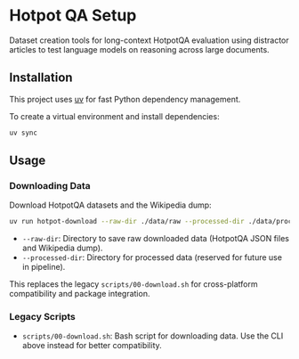 # Hotpot QA Setup

Dataset creation tools for long-context HotpotQA evaluation using distractor articles to test language models on reasoning across large documents.

## Installation

This project uses [uv](https://github.com/astral-sh/uv) for fast Python dependency management.

To create a virtual environment and install dependencies:

```bash
uv sync
```

## Usage

### Downloading Data

Download HotpotQA datasets and the Wikipedia dump:

```bash
uv run hotpot-download --raw-dir ./data/raw --processed-dir ./data/processed
```

- `--raw-dir`: Directory to save raw downloaded data (HotpotQA JSON files and Wikipedia dump).
- `--processed-dir`: Directory for processed data (reserved for future use in pipeline).

This replaces the legacy `scripts/00-download.sh` for cross-platform compatibility and package integration.

### Legacy Scripts

- `scripts/00-download.sh`: Bash script for downloading data. Use the CLI above instead for better compatibility.
